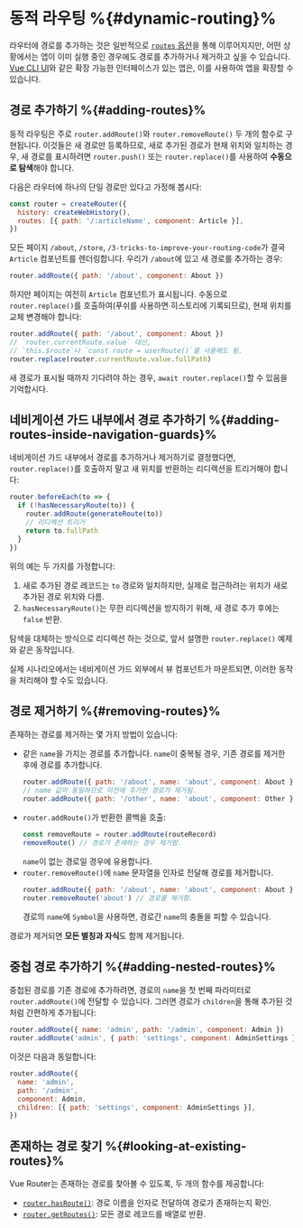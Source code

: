 # 동적 라우팅 %{#dynamic-routing}%

라우터에 경로를 추가하는 것은 일반적으로 [`routes` 옵션](/api/interfaces/RouterOptions.md#routes)을 통해 이루어지지만,
어떤 상황에서는 앱이 이미 실행 중인 경우에도 경로를 추가하거나 제거하고 싶을 수 있습니다.
[Vue CLI UI](https://cli.vuejs.org/dev-guide/ui-api.html)와 같은 확장 가능한 인터페이스가 있는 앱은,
이를 사용하여 앱을 확장할 수 있습니다.

## 경로 추가하기 %{#adding-routes}%

동적 라우팅은 주로 `router.addRoute()`와 `router.removeRoute()` 두 개의 함수로 구현됩니다.
이것들은 새 경로만 등록하므로,
새로 추가된 경로가 현재 위치와 일치하는 경우,
새 경로를 표시하려면 `router.push()` 또는 `router.replace()`를 사용하여 **수동으로 탐색**해야 합니다.

다음은 라우터에 하나의 단일 경로만 있다고 가정해 봅시다:

```js
const router = createRouter({
  history: createWebHistory(),
  routes: [{ path: '/:articleName', component: Article }],
})
```

모든 페이지 `/about`, `/store`, `/3-tricks-to-improve-your-routing-code`가 결국 `Article` 컴포넌트를 렌더링합니다.
우리가 `/about`에 있고 새 경로를 추가하는 경우:

```js
router.addRoute({ path: '/about', component: About })
```

하지만 페이지는 여전히 `Article` 컴포넌트가 표시됩니다.
수동으로 `router.replace()`를 호출하여(푸쉬를 사용하면 히스토리에 기록되므로),
현재 위치를 교체 변경해야 합니다:

```js
router.addRoute({ path: '/about', component: About })
// `router.currentRoute.value` 대신,
// `this.$route`나 `const route = userRoute()`를 사용해도 됨.
router.replace(router.currentRoute.value.fullPath)
```

새 경로가 표시될 때까지 기다려야 하는 경우, `await router.replace()`할 수 있음을 기억합시다.

## 네비게이션 가드 내부에서 경로 추가하기 %{#adding-routes-inside-navigation-guards}%

네비게이션 가드 내부에서 경로를 추가하거나 제거하기로 결정했다면,
`router.replace()`를 호출하지 말고 새 위치를 반환하는 리디렉션을 트리거해야 합니다:

```js
router.beforeEach(to => {
  if (!hasNecessaryRoute(to)) {
    router.addRoute(generateRoute(to))
    // 리디렉션 트리거
    return to.fullPath
  }
})
```

위의 예는 두 가지를 가정합니다:
1. 새로 추가된 경로 레코드는 `to` 경로와 일치하지만,
  실제로 접근하려는 위치가 새로 추가된 경로 위치와 다름.
2. `hasNecessaryRoute()`는 무한 리디렉션을 방지하기 위해, 새 경로 추가 후에는 `false` 반환.

탐색을 대체하는 방식으로 리디렉션 하는 것으로,
앞서 설명한 `router.replace()` 예제와 같은 동작입니다.

실제 시나리오에서는 네비게이션 가드 외부에서 뷰 컴포넌트가 마운트되면,
이러한 동작을 처리해야 할 수도 있습니다.

## 경로 제거하기 %{#removing-routes}%

존재하는 경로를 제거하는 몇 가지 방법이 있습니다:

- 같은 `name`을 가지는 경로를 추가합니다.
  `name`이 중복될 경우,
  기존 경로를 제거한 후에 경로를 추가합니다.
  ```js
  router.addRoute({ path: '/about', name: 'about', component: About })
  // name 값이 동일하므로 이전에 추가한 경로가 제거됨.
  router.addRoute({ path: '/other', name: 'about', component: Other })
  ```
- `router.addRoute()`가 반환한 콜백을 호출:
  ```js
  const removeRoute = router.addRoute(routeRecord)
  removeRoute() // 경로가 존재하는 경우 제거함.
  ```
  `name`이 없는 경로일 경우에 유용합니다.
- `router.removeRoute()`에 `name` 문자열을 인자로 전달해 경로를 제거합니다.
  ```js
  router.addRoute({ path: '/about', name: 'about', component: About })
  router.removeRoute('about') // 경로를 제거함.
  ```
  경로의 `name`에 `Symbol`을 사용하면, 경로간 `name`의 충돌을 피할 수 있습니다.

경로가 제거되면 **모든 별칭과 자식**도 함께 제거됩니다.

## 중첩 경로 추가하기 %{#adding-nested-routes}%

중첩된 경로를 기존 경로에 추가하려면,
경로의 `name`을 첫 번째 파라미터로 `router.addRoute()`에 전달할 수 있습니다.
그러면 경로가 `children`을 통해 추가된 것처럼 간편하게 추가됩니다:

```js
router.addRoute({ name: 'admin', path: '/admin', component: Admin })
router.addRoute('admin', { path: 'settings', component: AdminSettings })
```

이것은 다음과 동일합니다:

```js
router.addRoute({
  name: 'admin',
  path: '/admin',
  component: Admin,
  children: [{ path: 'settings', component: AdminSettings }],
})
```

## 존재하는 경로 찾기 %{#looking-at-existing-routes}%

Vue Router는 존재하는 경로를 찾아볼 수 있도록,
두 개의 함수를 제공합니다:

- [`router.hasRoute()`](/api/interfaces/Router.md#hasroute): 경로 이름을 인자로 전달하여 경로가 존재하는지 확인.
- [`router.getRoutes()`](/api/interfaces/Router.md#getroutes): 모든 경로 레코드를 배열로 반환.
